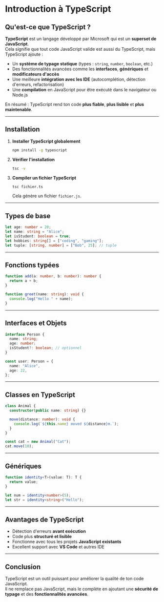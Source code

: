 # Introduction à TypeScript

## Qu'est-ce que TypeScript ?

**TypeScript** est un langage développé par Microsoft qui est un
**superset de JavaScript**.\
Cela signifie que tout code JavaScript valide est aussi du TypeScript,
mais TypeScript ajoute :

-   Un **système de typage statique** (types : `string`, `number`,
    `boolean`, etc.)
-   Des fonctionnalités avancées comme les **interfaces**,
    **génériques** et **modificateurs d'accès**
-   Une meilleure **intégration avec les IDE** (autocomplétion,
    détection d'erreurs, refactorisation)
-   Une **compilation** en JavaScript pour être exécuté dans le
    navigateur ou Node.js

En résumé : TypeScript rend ton code **plus fiable**, **plus lisible**
et **plus maintenable**.

------------------------------------------------------------------------

## Installation

1.  **Installer TypeScript globalement**

    ``` bash
    npm install -g typescript
    ```

2.  **Vérifier l'installation**

    ``` bash
    tsc -v
    ```

3.  **Compiler un fichier TypeScript**

    ``` bash
    tsc fichier.ts
    ```

    Cela génère un fichier `fichier.js`.

------------------------------------------------------------------------

## Types de base

``` ts
let age: number = 20;
let name: string = "Alice";
let isStudent: boolean = true;
let hobbies: string[] = ["coding", "gaming"];
let tuple: [string, number] = ["Bob", 25]; // tuple
```

------------------------------------------------------------------------

## Fonctions typées

``` ts
function add(a: number, b: number): number {
  return a + b;
}

function greet(name: string): void {
  console.log("Hello " + name);
}
```

------------------------------------------------------------------------

## Interfaces et Objets

``` ts
interface Person {
  name: string;
  age: number;
  isStudent?: boolean; // optionnel
}

const user: Person = {
  name: "Alice",
  age: 22,
};
```

------------------------------------------------------------------------

## Classes en TypeScript

``` ts
class Animal {
  constructor(public name: string) {}

  move(distance: number): void {
    console.log(`${this.name} moved ${distance}m.`);
  }
}

const cat = new Animal("Cat");
cat.move(10);
```

------------------------------------------------------------------------

## Génériques

``` ts
function identity<T>(value: T): T {
  return value;
}

let num = identity<number>(5);
let str = identity<string>("Hello");
```

------------------------------------------------------------------------

## Avantages de TypeScript

-   Détection d'erreurs **avant exécution**
-   Code plus **structuré et lisible**
-   Fonctionne avec tous les projets **JavaScript existants**
-   Excellent support avec **VS Code** et autres IDE

------------------------------------------------------------------------

## Conclusion

TypeScript est un outil puissant pour améliorer la qualité de ton code
JavaScript.\
Il ne remplace pas JavaScript, mais le complète en ajoutant une
**sécurité de typage** et des **fonctionnalités avancées**.
